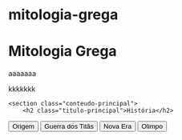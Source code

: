 # mitologia-grega
<!DOCTYPE html>
<html lang="pt-br">
<head>
    <meta charset="UTF-8">
    <meta name="viewport" content="width=device-width, initial-scale=1.0">
    <title>Mitologia Grega</title>
    <link rel="stylesheet" href="style.css">
</head>
<body>
    <h1>Mitologia Grega</h1>
    <p>aaaaaaa</p>
    <P>kkkkkkk</P>

    <section class="conteudo-principal">
        <h2 class="titulo-principal">História</h2>
<div class="botoes">
        <button class="botao">Origem</button>
        <button class="botao">Guerra dos Titãs</button>
        <button class="botao">Nova Era</button>
        <button class="botao">Olimpo</button>
 </div>
</section>
</body>
</html>
